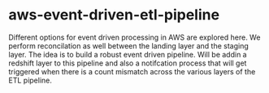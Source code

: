 # aws-event-driven-etl-pipeline

Different options for event driven processing in AWS are explored here. We perform reconcilation as well between the landing layer and the staging layer. The idea is to build a robust event driven pipeline. Will be addin a redshift layer to this pipeline and also a notifcation process that will get triggered when there is a count mismatch across the various layers of the ETL pipeline.

